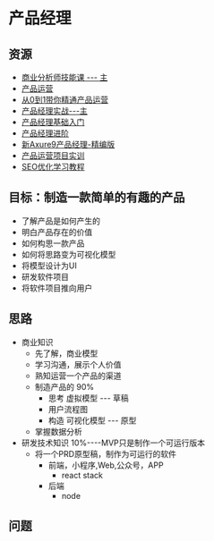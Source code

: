 # 产品经理

## 资源

- [商业分析师技能课 --- 主](https://www.bilibili.com/video/BV1Ky4y1B733/?spm_id_from=333.788.recommend_more_video.8)
- [产品运营](https://www.bilibili.com/video/BV1o7411h7xp?spm_id_from=333.337.search-card.all.click)
- [从0到1带你精通产品运营](https://www.bilibili.com/video/BV1CE411C7ya?spm_id_from=333.337.search-card.all.click)
- [产品经理实战---主](https://www.bilibili.com/video/BV1hL4y167ib/?spm_id_from=333.788.recommend_more_video.1)
- [产品经理基础入门](https://www.bilibili.com/video/BV13z4y1m7UQ/?spm_id_from=333.788.recommend_more_video.0)
- [产品经理进阶](https://www.bilibili.com/video/BV1dB4y1P72p?spm_id_from=333.337.search-card.all.click)
- [新Axure9产品经理-精编版](https://www.bilibili.com/video/BV1s4411h7vu?spm_id_from=333.337.search-card.all.click)
- [产品运营项目实训](https://www.bilibili.com/video/BV1e441117Tk?spm_id_from=333.337.search-card.all.click)
- [SEO优化学习教程](https://www.bilibili.com/video/BV1fE411J7ya?spm_id_from=333.337.search-card.all.click)

## 目标：制造一款简单的有趣的产品

- 了解产品是如何产生的
- 明白产品存在的价值
- 如何构思一款产品
- 如何将思路变为可视化模型
- 将模型设计为UI
- 研发软件项目
- 将软件项目推向用户

## 思路

- 商业知识
  - 先了解，商业模型
  - 学习沟通，展示个人价值
  - 熟知运营一个产品的渠道
  - 制造产品的 90%
    - 思考 虚拟模型 --- 草稿
    - 用户流程图
    - 构造 可视化模型 --- 原型
  - 掌握数据分析
- 研发技术知识 10%----MVP只是制作一个可运行版本
  - 将一个PRD原型稿，制作为可运行的软件
    - 前端，小程序,Web,公众号，APP
      - react stack
    - 后端
      - node

## 问题
